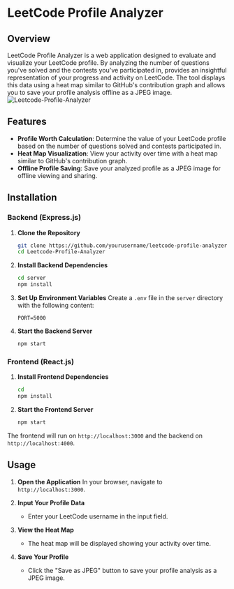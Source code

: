 # LeetCode Profile Analyzer

## Overview
LeetCode Profile Analyzer is a web application designed to evaluate and visualize your LeetCode profile. By analyzing the number of questions you've solved and the contests you've participated in, provides an insightful representation of your progress and activity on LeetCode. The tool displays this data using a heat map similar to GitHub's contribution graph and allows you to save your profile analysis offline as a JPEG image.
![Leetcode-Profile-Analyzer](https://socialify.git.ci/Anubhav-Ghosh1/Leetcode-Profile-Analyzer/image?forks=1&issues=1&language=1&name=1&owner=1&pulls=1&stargazers=1&theme=Dark)
## Features
- **Profile Worth Calculation**: Determine the value of your LeetCode profile based on the number of questions solved and contests participated in.
- **Heat Map Visualization**: View your activity over time with a heat map similar to GitHub's contribution graph.
- **Offline Profile Saving**: Save your analyzed profile as a JPEG image for offline viewing and sharing.

## Installation

### Backend (Express.js)
1. **Clone the Repository**
    ```bash
    git clone https://github.com/yourusername/leetcode-profile-analyzer.git
    cd Leetcode-Profile-Analyzer
    ```

2. **Install Backend Dependencies**
    ```bash
    cd server
    npm install
    ```

3. **Set Up Environment Variables**
    Create a `.env` file in the `server` directory with the following content:
    ```plaintext
    PORT=5000
    ```

4. **Start the Backend Server**
    ```bash
    npm start
    ```

### Frontend (React.js)
1. **Install Frontend Dependencies**
    ```bash
    cd
    npm install
    ```

2. **Start the Frontend Server**
    ```bash
    npm start
    ```

The frontend will run on `http://localhost:3000` and the backend on `http://localhost:4000`.

## Usage
1. **Open the Application**
    In your browser, navigate to `http://localhost:3000`.

2. **Input Your Profile Data**
   - Enter your LeetCode username in the input field.

3. **View the Heat Map**
   - The heat map will be displayed showing your activity over time.

4. **Save Your Profile**
   - Click the "Save as JPEG" button to save your profile analysis as a JPEG image.
